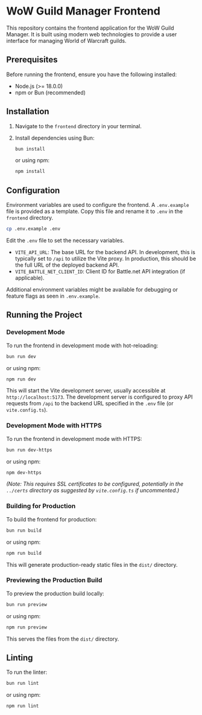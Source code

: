 # WoW Guild Manager Frontend

This repository contains the frontend application for the WoW Guild Manager. It is built using modern web technologies to provide a user interface for managing World of Warcraft guilds.

## Prerequisites

Before running the frontend, ensure you have the following installed:

* Node.js (>= 18.0.0)
* npm or Bun (recommended)

## Installation

1. Navigate to the `frontend` directory in your terminal.
2. Install dependencies using Bun:

    ```bash
    bun install
    ```

    or using npm:

    ```bash
    npm install
    ```

## Configuration

Environment variables are used to configure the frontend. A `.env.example` file is provided as a template. Copy this file and rename it to `.env` in the `frontend` directory.

```bash
cp .env.example .env
```

Edit the `.env` file to set the necessary variables.

* `VITE_API_URL`: The base URL for the backend API. In development, this is typically set to `/api` to utilize the Vite proxy. In production, this should be the full URL of the deployed backend API.
* `VITE_BATTLE_NET_CLIENT_ID`: Client ID for Battle.net API integration (if applicable).

Additional environment variables might be available for debugging or feature flags as seen in `.env.example`.

## Running the Project

### Development Mode

To run the frontend in development mode with hot-reloading:

```bash
bun run dev
```

or using npm:

```bash
npm run dev
```

This will start the Vite development server, usually accessible at `http://localhost:5173`. The development server is configured to proxy API requests from `/api` to the backend URL specified in the `.env` file (or `vite.config.ts`).

### Development Mode with HTTPS

To run the frontend in development mode with HTTPS:

```bash
bun run dev-https
```

or using npm:

```bash
npm dev-https
```

*(Note: This requires SSL certificates to be configured, potentially in the `../certs` directory as suggested by `vite.config.ts` if uncommented.)*

### Building for Production

To build the frontend for production:

```bash
bun run build
```

or using npm:

```bash
npm run build
```

This will generate production-ready static files in the `dist/` directory.

### Previewing the Production Build

To preview the production build locally:

```bash
bun run preview
```

or using npm:

```bash
npm run preview
```

This serves the files from the `dist/` directory.

## Linting

To run the linter:

```bash
bun run lint
```

or using npm:

```bash
npm run lint
